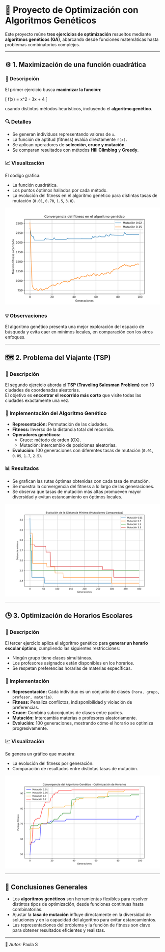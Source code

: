 # 🧬 Proyecto de Optimización con Algoritmos Genéticos

Este proyecto reúne **tres ejercicios de optimización** resueltos mediante **algoritmos genéticos (GA)**, abarcando desde funciones matemáticas hasta problemas combinatorios complejos.

---

## ⚙️ 1. Maximización de una función cuadrática

### 🧩 Descripción
El primer ejercicio busca **maximizar la función**:

\[
f(x) = x^2 - 3x + 4
\]

usando distintos métodos heurísticos, incluyendo el **algoritmo genético**.

### 🔍 Detalles
- Se generan individuos representando valores de `x`.
- La función de aptitud (fitness) evalúa directamente `f(x)`.
- Se aplican operadores de **selección, cruce y mutación**.
- Se comparan resultados con métodos **Hill Climbing** y **Greedy**.

### 📈 Visualización
El código grafica:
- La función cuadrática.
- Los puntos óptimos hallados por cada método.
- La evolución del fitness en el algoritmo genético para distintas tasas de mutación (`0.01`, `0.70`, `1.5`, `3.0`).

![Convergencia 1](https://github.com/RogueOne-22/Laboratorio_3/blob/9ee1d412a85a225c27aa5aae2f0131abd008c81b/Punto%201/Punto_1_convergencia_genetico.png)

### 💡 Observaciones
El algoritmo genético presenta una mejor exploración del espacio de búsqueda y evita caer en mínimos locales, en comparación con los otros enfoques.

---

## 🗺️ 2. Problema del Viajante (TSP)

### 🧩 Descripción
El segundo ejercicio aborda el **TSP (Traveling Salesman Problem)** con 10 ciudades de coordenadas aleatorias.  
El objetivo es **encontrar el recorrido más corto** que visite todas las ciudades exactamente una vez.

### 🧬 Implementación del Algoritmo Genético
- **Representación:** Permutación de las ciudades.
- **Fitness:** Inverso de la distancia total del recorrido.
- **Operadores genéticos:**
  - Cruce: método de orden (OX).
  - Mutación: intercambio de posiciones aleatorias.
- **Evolución:** 100 generaciones con diferentes tasas de mutación (`0.01`, `0.09`, `1.7`, `2.5`).

### 📊 Resultados
- Se grafican las rutas óptimas obtenidas con cada tasa de mutación.
- Se muestra la convergencia del fitness a lo largo de las generaciones.
- Se observa que tasas de mutación más altas promueven mayor diversidad y evitan estancamiento en óptimos locales.

![Convergencia 2](https://github.com/RogueOne-22/Laboratorio_3/blob/9ee1d412a85a225c27aa5aae2f0131abd008c81b/Punto%202/Punto_2_convergencia.png)

---

## 🕒 3. Optimización de Horarios Escolares

### 🧩 Descripción
El tercer ejercicio aplica el algoritmo genético para **generar un horario escolar óptimo**, cumpliendo las siguientes restricciones:

- Ningún grupo tiene clases simultáneas.
- Los profesores asignados están disponibles en los horarios.
- Se respetan preferencias horarias de materias específicas.

### 🧬 Implementación
- **Representación:** Cada individuo es un conjunto de clases `(hora, grupo, profesor, materia)`.
- **Fitness:** Penaliza conflictos, indisponibilidad y violación de preferencias.
- **Cruce:** Combina subconjuntos de clases entre padres.
- **Mutación:** Intercambia materias o profesores aleatoriamente.
- **Evolución:** 100 generaciones, mostrando cómo el horario se optimiza progresivamente.

### 📈 Visualización
Se genera un gráfico que muestra:
- La evolución del fitness por generación.
- Comparación de resultados entre distintas tasas de mutación.

![Convergencia 3](https://github.com/RogueOne-22/Laboratorio_3/blob/9ee1d412a85a225c27aa5aae2f0131abd008c81b/Punto%203/optimizacion_horarios_fitness.png)

---

## 🧠 Conclusiones Generales

- Los **algoritmos genéticos** son herramientas flexibles para resolver distintos tipos de optimización, desde funciones continuas hasta combinatorias.
- Ajustar la **tasa de mutación** influye directamente en la diversidad de soluciones y en la capacidad del algoritmo para evitar estancamientos.
- Las representaciones del problema y la función de fitness son clave para obtener resultados eficientes y realistas.

---

🧬 *Autor:* Paula S

